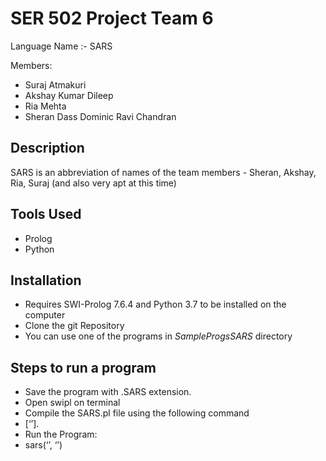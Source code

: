 # SER 502 Project Team 6

Language Name :- SARS 

Members:
- Suraj Atmakuri
- Akshay Kumar Dileep
- Ria Mehta
- Sheran Dass Dominic Ravi Chandran

## Description
SARS is an abbreviation of names of the  team members - Sheran, Akshay, Ria, Suraj (and also very apt at this time)

## Tools Used
- Prolog
- Python

## Installation
 - Requires SWI-Prolog 7.6.4 and Python 3.7 to be installed on the computer
 - Clone the git Repository
 - You can use one of the programs in *SampleProgsSARS* directory

## Steps to run a program
- Save the program with .SARS extension.
- Open swipl on terminal
- Compile the SARS.pl file using the following command
- [‘<path to SARS.pl file>’].
- Run the Program:
- sars(‘<path to the lexer.py file>’, ‘<path to the program file with SARS extension>’)
